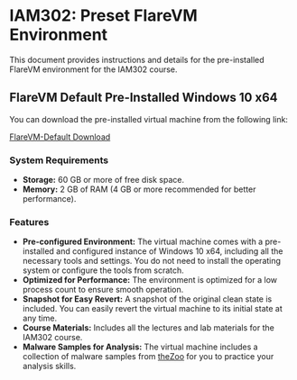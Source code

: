 # IAM302: Preset FlareVM Environment

This document provides instructions and details for the pre-installed FlareVM environment for the IAM302 course.

## FlareVM Default Pre-Installed Windows 10 x64

You can download the pre-installed virtual machine from the following link:

[FlareVM-Default Download](https://drive.google.com/drive/folders/1Jvph3qKohfQb_UR0-6aAHz4BqEdejDcT?usp=sharing)

### System Requirements

* **Storage:** 60 GB or more of free disk space.
* **Memory:** 2 GB of RAM (4 GB or more recommended for better performance).

### Features

* **Pre-configured Environment:** The virtual machine comes with a pre-installed and configured instance of Windows 10 x64, including all the necessary tools and settings. You do not need to install the operating system or configure the tools from scratch.
* **Optimized for Performance:** The environment is optimized for a low process count to ensure smooth operation.
* **Snapshot for Easy Revert:** A snapshot of the original clean state is included. You can easily revert the virtual machine to its initial state at any time.
* **Course Materials:** Includes all the lectures and lab materials for the IAM302 course.
* **Malware Samples for Analysis:** The virtual machine includes a collection of malware samples from [theZoo](https://github.com/ytisf/theZoo) for you to practice your analysis skills.
